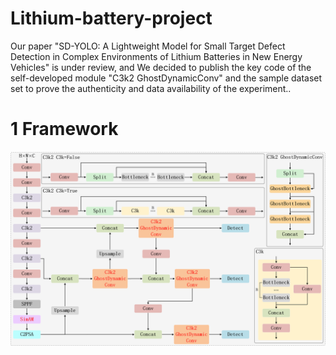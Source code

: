 # Lithium-battery-project
Our paper "SD-YOLO: A Lightweight Model for Small Target Defect Detection in Complex Environments of Lithium Batteries in New Energy Vehicles" is under review, and We decided to publish the key code of the self-developed module "C3k2 GhostDynamicConv" and the sample dataset set to prove the authenticity and data availability of the experiment..

# 1 Framework
![](https://github.com/luckycloud12138/Lithium-battery-project/blob/main/images/framework.png?raw=true)
